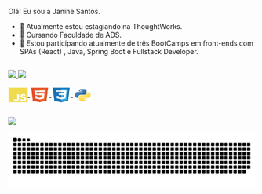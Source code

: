Olá! Eu sou a Janine Santos.

<!--
**janinelps/janinelps** is a ✨ _special_ ✨ repository because its `README.md` (this file) appears on your GitHub profile.
--> 

- 🥇 Atualmente estou estagiando na ThoughtWorks.
- 🌱 Cursando Faculdade de ADS.
- 👯 Estou participando atualmente de três BootCamps em front-ends com SPAs (React) , Java, Spring Boot  e Fullstack Developer.

##

 <div>
  <a href="https://github.com/janinelps">

  <img height="180em" src="https://github-readme-stats.vercel.app/api?username=janinelps&show_icons=true&theme=dracula&include_all_commits=true&count_private=true"/>

  <img height="180em" src="https://github-readme-stats.vercel.app/api/top-langs/?username=janinelps&layout=compact&langs_count=7&theme=dracula"/>

</div>

<div style="display: inline_block"><br>

  <img align="center" alt="Janine-Js" height="30" width="40" src="https://raw.githubusercontent.com/devicons/devicon/master/icons/javascript/javascript-plain.svg">

  <img align="center" alt="Janine-HTML" height="30" width="40" src="https://raw.githubusercontent.com/devicons/devicon/master/icons/html5/html5-original.svg">

  <img align="center" alt="Janine-CSS" height="30" width="40" src="https://raw.githubusercontent.com/devicons/devicon/master/icons/css3/css3-original.svg">

  <img align="center" alt="Janine-Python" height="30" width="40" src="https://raw.githubusercontent.com/devicons/devicon/master/icons/python/python-original.svg">

</div>

  ##

<div> 

  <a href="https://www.linkedin.com/in/janineluiz/" target="_blank"><img src="https://img.shields.io/badge/-LinkedIn-%230077B5?style=for-the-badge&logo=linkedin&logoColor=white" target="_blank"></a> 

  ![Snake animation](https://github.com/janinelps/janinelps/blob/output/github-contribution-grid-snake.svg)

</div>
